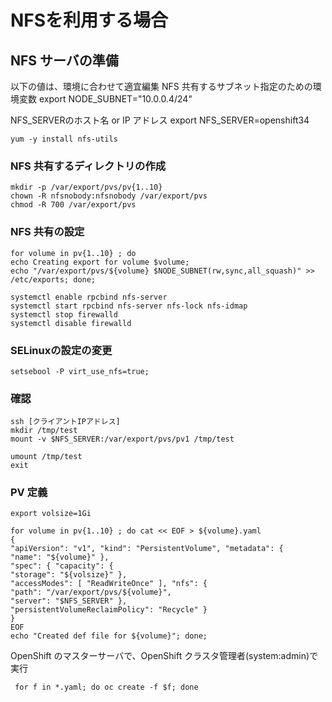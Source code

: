 # NFSを利用する場合

## NFS サーバの準備

以下の値は、環境に合わせて適宜編集
NFS 共有するサブネット指定のための環境変数
export NODE_SUBNET="10.0.0.4/24"

NFS_SERVERのホスト名 or IP アドレス
export NFS_SERVER=openshift34


```
yum -y install nfs-utils
```

### NFS 共有するディレクトリの作成
```
mkdir -p /var/export/pvs/pv{1..10}
chown -R nfsnobody:nfsnobody /var/export/pvs
chmod -R 700 /var/export/pvs
```

### NFS 共有の設定
```
for volume in pv{1..10} ; do
echo Creating export for volume $volume;
echo "/var/export/pvs/${volume} $NODE_SUBNET(rw,sync,all_squash)" >> /etc/exports; done;
```

```
systemctl enable rpcbind nfs-server
systemctl start rpcbind nfs-server nfs-lock nfs-idmap
systemctl stop firewalld
systemctl disable firewalld
```


### SELinuxの設定の変更
```
setsebool -P virt_use_nfs=true;
```


### 確認
```
ssh [クライアントIPアドレス]
mkdir /tmp/test
mount -v $NFS_SERVER:/var/export/pvs/pv1 /tmp/test

umount /tmp/test
exit
```

### PV 定義

```
export volsize=1Gi

for volume in pv{1..10} ; do cat << EOF > ${volume}.yaml
{
"apiVersion": "v1", "kind": "PersistentVolume", "metadata": {
"name": "${volume}" },
"spec": { "capacity": {
"storage": "${volsize}" },
"accessModes": [ "ReadWriteOnce" ], "nfs": {
"path": "/var/export/pvs/${volume}",
"server": "$NFS_SERVER" },
"persistentVolumeReclaimPolicy": "Recycle" }
}
EOF
echo "Created def file for ${volume}"; done;
```


OpenShift のマスターサーバで、OpenShift クラスタ管理者(system:admin)で実行
```
 for f in *.yaml; do oc create -f $f; done
```
